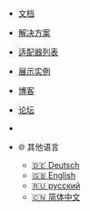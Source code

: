 * [文档](/README)
* [解决方案](lib/README)
* [适配器列表](adapterref/adapterliste)
* [展示实例](showcases/README)
* [博客](http://iobroker.net/docu/?cat=1&lang=de)
* [论坛](https://bbs.iobroker.cn/)
* []()

* 🌐 其他语言
  * [:de: Deutsch](/README)
  * [:gb: English](/_en/)
  * [:ru: русский](/_ru/)
  * [:cn: 简体中文](/_zh-cn/)